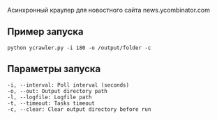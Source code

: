 Асинхронный краулер для новостного сайта news.ycombinator.com

## Пример запуска
```
python ycrawler.py -i 180 -o /output/folder -c
```

## Параметры запуска
```
-i, --interval: Poll interval (seconds)
-o, --out: Output directory path
-l, --logfile: Logfile path
-t, --timeout: Tasks timeout
-c, --clear: Clear output directory before run
```
